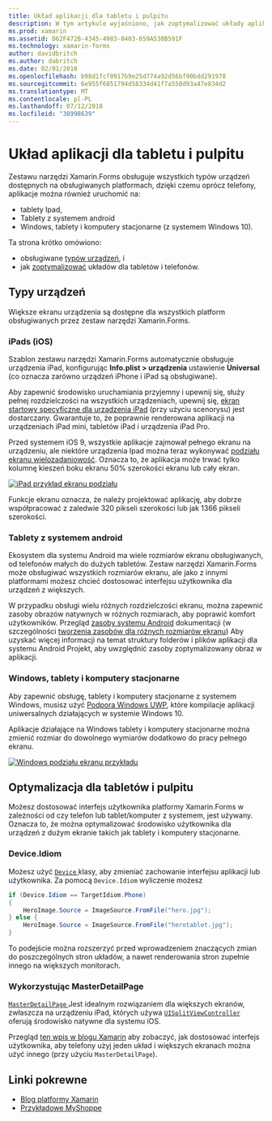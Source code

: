 ```yaml
---
title: Układ aplikacji dla tabletu i pulpitu
description: W tym artykule wyjaśniono, jak zoptymalizować układy aplikacji platformy Xamarin.Forms dla tabletów, w przeciwieństwie do telefonów.
ms.prod: xamarin
ms.assetid: D62F472B-4345-4983-8403-659A538B591F
ms.technology: xamarin-forms
author: davidbritch
ms.author: dabritch
ms.date: 02/01/2016
ms.openlocfilehash: b98d1fcf0917b9e25d774a92d56bf90bdd291978
ms.sourcegitcommit: 6e955f6851794d58334d41f7a550d93a47e834d2
ms.translationtype: MT
ms.contentlocale: pl-PL
ms.lasthandoff: 07/12/2018
ms.locfileid: "38998639"
---
```

# <a name="layout-for-tablet-and-desktop-apps"></a>Układ aplikacji dla tabletu i pulpitu

Zestawu narzędzi Xamarin.Forms obsługuje wszystkich typów urządzeń dostępnych na obsługiwanych platformach, dzięki czemu oprócz telefony, aplikacje można również uruchomić na:

* tablety Ipad,
* Tablety z systemem android
* Windows, tablety i komputery stacjonarne (z systemem Windows 10).

Ta strona krótko omówiono:

* obsługiwane [typów urządzeń](#Device_Types), i
* jak [zoptymalizować](#optimize) układów dla tabletów i telefonów.

<a name="Device_Types" />

## <a name="device-types"></a>Typy urządzeń

Większe ekranu urządzenia są dostępne dla wszystkich platform obsługiwanych przez zestaw narzędzi Xamarin.Forms.

### <a name="ipads-ios"></a>iPads (iOS)

Szablon zestawu narzędzi Xamarin.Forms automatycznie obsługuje urządzenia iPad, konfigurując **Info.plist > urządzenia** ustawienie **Universal** (co oznacza zarówno urządzeń iPhone i iPad są obsługiwane).

Aby zapewnić środowisko uruchamiania przyjemny i upewnij się, służy pełnej rozdzielczości na wszystkich urządzeniach, upewnij się, [ekran startowy specyficzne dla urządzenia iPad](~/ios/app-fundamentals/images-icons/launch-screens.md) (przy użyciu scenorysu) jest dostarczany. Gwarantuje to, że poprawnie renderowana aplikacji na urządzeniach iPad mini, tabletów iPad i urządzenia iPad Pro.

Przed systemem iOS 9, wszystkie aplikacje zajmował pełnego ekranu na urządzeniu, ale niektóre urządzenia Ipad można teraz wykonywać [podziału ekranu wielozadaniowość](~/ios/platform/multitasking.md).
Oznacza to, że aplikacja może trwać tylko kolumnę kieszeń boku ekranu 50% szerokości ekranu lub cały ekran.

[![](tablet-images/ipad-sml.png "iPad przykład ekranu podziału")](tablet-images/ipad.png#lightbox "iPad przykład ekranu podziału")

Funkcje ekranu oznacza, że należy projektować aplikację, aby dobrze współpracować z zaledwie 320 pikseli szerokości lub jak 1366 pikseli szerokości.

### <a name="android-tablets"></a>Tablety z systemem android

Ekosystem dla systemu Android ma wiele rozmiarów ekranu obsługiwanych, od telefonów małych do dużych tabletów. Zestaw narzędzi Xamarin.Forms może obsługiwać wszystkich rozmiarów ekranu, ale jako z innymi platformami możesz chcieć dostosować interfejsu użytkownika dla urządzeń z większych.

W przypadku obsługi wielu różnych rozdzielczości ekranu, można zapewnić zasoby obrazów natywnych w różnych rozmiarach, aby poprawić komfort użytkowników.
Przegląd [zasoby systemu Android](~/android/app-fundamentals/resources-in-android/index.md) dokumentacji (w szczególności [tworzenia zasobów dla różnych rozmiarów ekranu](~/android/app-fundamentals/resources-in-android/resources-for-varying-screens.md)) Aby uzyskać więcej informacji na temat struktury folderów i plików aplikacji dla systemu Android Projekt, aby uwzględnić zasoby zoptymalizowany obraz w aplikacji.

### <a name="windows-tablets-and-desktops"></a>Windows, tablety i komputery stacjonarne

Aby zapewnić obsługę, tablety i komputery stacjonarne z systemem Windows, musisz użyć [Podpora Windows UWP](~/xamarin-forms/platform/windows/installation/index.md), które kompilacje aplikacji uniwersalnych działających w systemie Windows 10.

Aplikacje działające na Windows tablety i komputery stacjonarne można zmienić rozmiar do dowolnego wymiarów dodatkowo do pracy pełnego ekranu.

[![](tablet-images/splitscreen-sml.png "Windows podziału ekranu przykładu")](tablet-images/splitscreen.png#lightbox "Windows podziału ekranu przykładu")


<a name="optimize" />

## <a name="optimizing-for-tablet-and-desktop"></a>Optymalizacja dla tabletów i pulpitu

Możesz dostosować interfejs użytkownika platformy Xamarin.Forms w zależności od czy telefon lub tablet/komputer z systemem, jest używany. Oznacza to, że można optymalizować środowisko użytkownika dla urządzeń z dużym ekranie takich jak tablety i komputery stacjonarne.


### <a name="deviceidiom"></a>Device.Idiom

Możesz użyć [ `Device` ](~/xamarin-forms/platform/device.md) klasy, aby zmieniać zachowanie interfejsu aplikacji lub użytkownika. Za pomocą `Device.Idiom` wyliczenie możesz

```csharp
if (Device.Idiom == TargetIdiom.Phone)
{
    HeroImage.Source = ImageSource.FromFile("hero.jpg");
} else {
    HeroImage.Source = ImageSource.FromFile("herotablet.jpg");
}
```

To podejście można rozszerzyć przed wprowadzeniem znaczących zmian do poszczególnych stron układów, a nawet renderowania stron zupełnie innego na większych monitorach.

### <a name="leveraging-masterdetailpage"></a>Wykorzystując MasterDetailPage

[ `MasterDetailPage` ](xref:Xamarin.Forms.MasterDetailPage) Jest idealnym rozwiązaniem dla większych ekranów, zwłaszcza na urządzeniu iPad, których używa [ `UISplitViewController` ](https://developer.xamarin.com/api/type/UIKit.UISplitViewController/) oferują środowisko natywne dla systemu iOS.

Przegląd [ten wpis w blogu Xamarin](https://blog.xamarin.com/bringing-xamarin-forms-apps-to-tablets/) aby zobaczyć, jak dostosować interfejs użytkownika, aby telefony użyj jeden układ i większych ekranach można użyć innego (przy użyciu `MasterDetailPage`).



## <a name="related-links"></a>Linki pokrewne

- [Blog platformy Xamarin](https://blog.xamarin.com/bringing-xamarin-forms-apps-to-tablets/)
- [Przykładowe MyShoppe](https://github.com/jamesmontemagno/myshoppe)

